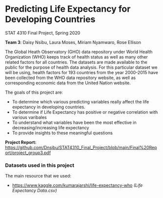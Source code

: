 # Predicting Life Expectancy for Developing Countries
STAT 4310 Final Project, Spring 2020

**Team 3**: Daisy Nsibu, Laura Moses, Miriam Nyamwaro, Rose Ellison

The Global Heath Observatory (GHO) data repository under World Health Organization (WHO) keeps track
of health status as well as many other related factors for all countries. The datasets are made available to the
public for the purpose of health data analysis. For this particular dataset we will be using, health factors for
193 countries from the year 2000-2015 have been collected from the WHO data repository website, as well as
corresponding economic data from the United Nation website.

The goals of this project are:

+ To determine which various predicting variables really affect the life expectancy in developing countries.
+ To determine if Life Expectancy has positive or negative correlation with various varibales
+ To understand what variables have been the most effective in decreasing/increasing life expectancy
+ To provide insights to these meaningful questions

**Project Report:** https://github.com/Dnsibu/STAT4310_Final_Project/blob/main/Final%20Report/project_group3.pdf

### Datasets used in this project

The main resource that we used:

+ https://www.kaggle.com/kumarajarshi/life-expectancy-who *(Life Expectancy Data.csv)*



